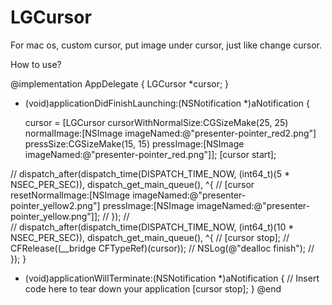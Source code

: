 # LGCursor
For mac os, custom cursor, put image under cursor, just like change cursor.


How to use?


@implementation AppDelegate {
    LGCursor *cursor;
}

- (void)applicationDidFinishLaunching:(NSNotification *)aNotification {
    
    cursor = [LGCursor cursorWithNormalSize:CGSizeMake(25, 25) normalImage:[NSImage imageNamed:@"presenter-pointer_red2.png"] pressSize:CGSizeMake(15, 15) pressImage:[NSImage imageNamed:@"presenter-pointer_red.png"]];
    [cursor start];
    
//    dispatch_after(dispatch_time(DISPATCH_TIME_NOW, (int64_t)(5 * NSEC_PER_SEC)), dispatch_get_main_queue(), ^{
//        [cursor resetNormalImage:[NSImage imageNamed:@"presenter-pointer_yellow2.png"] pressImage:[NSImage imageNamed:@"presenter-pointer_yellow.png"]];
//    });
//    
//    dispatch_after(dispatch_time(DISPATCH_TIME_NOW, (int64_t)(10 * NSEC_PER_SEC)), dispatch_get_main_queue(), ^{
//        [cursor stop];
//        CFRelease((__bridge CFTypeRef)(cursor));
//        NSLog(@"dealloc finish");
//    });
}

- (void)applicationWillTerminate:(NSNotification *)aNotification {
    // Insert code here to tear down your application
    [cursor stop];
}
@end
